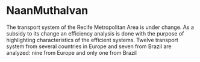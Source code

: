 # NaanMuthalvan
The transport system of the Recife Metropolitan Area is under change. As a subsidy to its change an efficiency analysis is done with the purpose of highlighting characteristics of the efficient systems. Twelve transport system from several countries in Europe and seven from Brazil are analyzed: nine from Europe and only one from Brazil  
